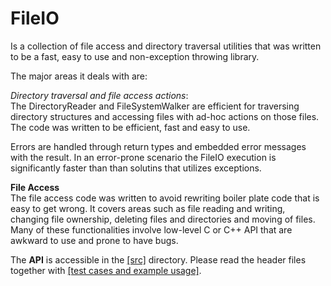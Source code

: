 FileIO
======

Is a collection of file access and directory traversal utilities that was written to be a fast, easy to use and non-exception throwing library. 

The major areas it deals with are:

_Directory  traversal and file access actions_:  
The DirectoryReader and FileSystemWalker are efficient for traversing directory structures and accessing files with ad-hoc actions on those files.  The code was written to be efficient, fast and easy to use. 

Errors are handled through return types and embedded error messages with the result.   In an error-prone scenario the FileIO execution is significantly faster than than solutins that utilizes exceptions. 


**File Access**  
The file access code was written to avoid rewriting boiler plate code that is easy to get wrong. It covers areas such as file reading and writing, changing file ownership, deleting files and directories and moving of files. Many of these functionalities involve low-level C or C++ API that are awkward to use and prone to have bugs. 

The **API** is accessible in the [[src]](https://github.com/LogRhythm/FileIO/tree/master/src) directory. Please read the header files together with [[test cases and example usage]](https://github.com/LogRhythm/FileIO/tree/master/test).

